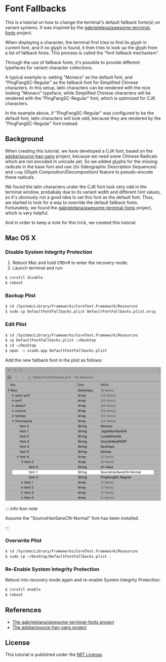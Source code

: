 Font Fallbacks
================================================
This is a tutorial on how to change the terminal's default fallback fonts(s) on
variant systems. It was inspired by the [gabrielelana/awesome-terminal-fonts][2]
project.

When displaying a character, the terminal first tries to find its glyph in
current font, and if no glyph is found, it then tries to look up the glyph from
a list of fallback fonts. This process is called the "font fallback mechanism".

Through the use of fallback fonts, it's possible to provide different typefaces
for variant character collections. 

A typical example is: setting "Monaco" as the default font, and
"PingFangSC-Regular" as the fallback font for Simplified Chinese characters.
In this setup, latin characters can be rendered with the nice looking "Monaco"
typeface, while Simplified Chinese characters will be rendered with the
"PingFangSC-Regular" font, which is optimized for CJK characters.

In the example above, if "PingFangSC-Regular" was configured to be the default
font, latin characters will look odd, because they are rendered by the
"PingFangSC-Regular" font instead.

Background
-------------
When creating this tutorial, we have developed a CJK font, based on the
[adobe/source-han-sans][3] project, because we need some Chinese Radicals which
are not encoded in unicode yet. So we added glyphs for the missing radicals in
the base font and use ``IDS`` (Ideographic Description Sequences) and ``ccmp``
(Glyph Composition/Decomposition) feature to pseudo-encode these radicals.

We found the latin characters under the CJK font look very odd in the terminal
window, probabaly due to its variant width and different hint values, so it's
obviously not a good idea to set this font as the default font. Thus, we started
to look for a way to override the default fallback fonts. Fortunately, we found
the [gabrielelana/awesome-terminal-fonts][2] project, which is very helpful.

And in order to keep a note for this trick, we created this tutorial.

Mac OS X
-------------

### Disable System Integrity Protection ###

1. Reboot Mac and hold <kbd>CMD+R</kbd> to enter the recovery mode.
1. Launch terminal and run:
```bash
$ csrutil disable
$ reboot
```

### Backup Plist ###
```bash
$ cd /System/Library/Frameworks/CoreText.Framework/Resources
$ sudo cp DefaultFontFallbacks.plist DefaultFontFallbacks.plist.orig
```

### Edit Plist ###
```bash
$ cd /System/Library/Frameworks/CoreText.Framework/Resources
$ cp DefaultFontFallbacks.plist ~/Desktop
$ cd ~/Desktop
$ open -a xcode.app DefaultFontFallbacks.plist
```

Add the new fallback font in the plist as follows:

![DefaultFontFallbacks.plist](images/default-font-fallbacks-plist.png)

::: info-box note

Assume the "SourceHanSansCN-Normal" font has been installed.

:::

### Overwrite Plist ###
```bash
$ cd /System/Library/Frameworks/CoreText.Framework/Resources
$ sudo cp ~/Desktop/DefaultFontFallbacks.plist .
```

### Re-Enable System Integrity Protection ###

Reboot into recovery mode again and re-enable System Integrity Protection:
```bash
$ csrutil enable
$ reboot
```

References
----------
* [The gabrielelana/awesome-terminal-fonts project][2]
* [The adobe/source-han-sans project][3]

[1]:  https://opensource.org/licenses/MIT "The MIT License (MIT)"
[2]:  https://github.com/gabrielelana/awesome-terminal-fonts "The gabrielelana/awesome-terminal-fonts"
[3]:  https://github.com/adobe-fonts/source-han-sans "The adobe/source-han-sans project"

License
-------
This tutorial is published under the [MIT License][1].
